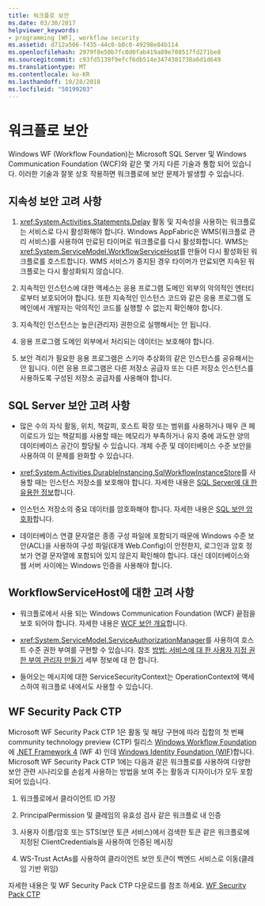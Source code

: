 ```yaml
---
title: 워크플로 보안
ms.date: 03/30/2017
helpviewer_keywords:
- programming [WF], workflow security
ms.assetid: d712a566-f435-44c0-b8c0-49298e84b114
ms.openlocfilehash: 2979f8e50b7fc0d0fab419a89e708517fd271be8
ms.sourcegitcommit: c93fd5139f9efcf6db514e3474301738a6d1d649
ms.translationtype: MT
ms.contentlocale: ko-KR
ms.lasthandoff: 10/28/2018
ms.locfileid: "50199203"
---
```

# <a name="workflow-security"></a>워크플로 보안
Windows WF (Workflow Foundation)는 Microsoft SQL Server 및 Windows Communication Foundation (WCF)와 같은 몇 가지 다른 기술과 통합 되어 있습니다. 이러한 기술과 잘못 상호 작용하면 워크플로에 보안 문제가 발생할 수 있습니다.

## <a name="persistence-security-concerns"></a>지속성 보안 고려 사항

1.  <xref:System.Activities.Statements.Delay> 활동 및 지속성을 사용하는 워크플로는 서비스로 다시 활성화해야 합니다. Windows AppFabric은 WMS(워크플로 관리 서비스)를 사용하여 만료된 타이머로 워크플로를 다시 활성화합니다. WMS는 <xref:System.ServiceModel.WorkflowServiceHost>를 만들어 다시 활성화된 워크플로를 호스트합니다. WMS 서비스가 중지된 경우 타이머가 만료되면 지속된 워크플로는 다시 활성화되지 않습니다.

2.  지속적인 인스턴스에 대한 액세스는 응용 프로그램 도메인 외부의 악의적인 엔터티로부터 보호되어야 합니다. 또한 지속적인 인스턴스 코드와 같은 응용 프로그램 도메인에서 개발자는 악의적인 코드를 실행할 수 없는지 확인해야 합니다.

3.  지속적인 인스턴스는 높은(관리자) 권한으로 실행해서는 안 됩니다.

4.  응용 프로그램 도메인 외부에서 처리되는 데이터는 보호해야 합니다.

5.  보안 격리가 필요한 응용 프로그램은 스키마 추상화의 같은 인스턴스를 공유해서는 안 됩니다. 이런 응용 프로그램은 다른 저장소 공급자 또는 다른 저장소 인스턴스를 사용하도록 구성된 저장소 공급자를 사용해야 합니다.

## <a name="sql-server-security-concerns"></a>SQL Server 보안 고려 사항

-   많은 수의 자식 활동, 위치, 책갈피, 호스트 확장 또는 범위를 사용하거나 매우 큰 페이로드가 있는 책갈피를 사용할 때는 메모리가 부족하거나 유지 중에 과도한 양의 데이터베이스 공간이 할당될 수 있습니다. 개체 수준 및 데이터베이스 수준 보안을 사용하여 이 문제를 완화할 수 있습니다.

-   <xref:System.Activities.DurableInstancing.SqlWorkflowInstanceStore>를 사용할 때는 인스턴스 저장소를 보호해야 합니다. 자세한 내용은 [SQL Server에 대 한 유용한 정보](https://go.microsoft.com/fwlink/?LinkId=164972)합니다.

-   인스턴스 저장소의 중요 데이터를 암호화해야 합니다. 자세한 내용은 [SQL 보안 암호화](https://go.microsoft.com/fwlink/?LinkId=164976)합니다.

-   데이터베이스 연결 문자열은 종종 구성 파일에 포함되기 때문에 Windows 수준 보안(ACL)을 사용하여 구성 파일(대개 Web.Config)이 안전한지, 로그인과 암호 정보가 연결 문자열에 포함되어 있지 않은지 확인해야 합니다. 대신 데이터베이스와 웹 서버 사이에는 Windows 인증을 사용해야 합니다.

## <a name="considerations-for-workflowservicehost"></a>WorkflowServiceHost에 대한 고려 사항

-   워크플로에서 사용 되는 Windows Communication Foundation (WCF) 끝점을 보호 되어야 합니다. 자세한 내용은 [WCF 보안 개요](https://go.microsoft.com/fwlink/?LinkID=164975)합니다.

-   <xref:System.ServiceModel.ServiceAuthorizationManager>를 사용하여 호스트 수준 권한 부여를 구현할 수 있습니다. 참조 [방법: 서비스에 대 한 사용자 지정 권한 부여 관리자 만들기](https://go.microsoft.com/fwlink/?LinkId=192228) 세부 정보에 대 한 합니다.

-   들어오는 메시지에 대한 ServiceSecurityContext는 OperationContext에 액세스하여 워크플로 내에서도 사용할 수 있습니다.

## <a name="wf-security-pack-ctp"></a>WF Security Pack CTP
 Microsoft WF Security Pack CTP 1은 활동 및 해당 구현에 따라 집합의 첫 번째 community technology preview (CTP) 릴리스 [Windows Workflow Foundation](https://msdn.microsoft.com/netframework/aa663328.aspx)에 [.NET Framework 4](https://msdn.microsoft.com/netframework/default.aspx) (WF 4) 인데 [Windows Identity Foundation (WIF)](https://msdn.microsoft.com/security/aa570351.aspx)합니다.  Microsoft WF Security Pack CTP 1에는 다음과 같은 워크플로를 사용하여 다양한 보안 관련 시나리오를 손쉽게 사용하는 방법을 보여 주는 활동과 디자이너가 모두 포함되어 있습니다.

1.  워크플로에서 클라이언트 ID 가장

2.  PrincipalPermission 및 클레임의 유효성 검사 같은 워크플로 내 인증

3.  사용자 이름/암호 또는 STS(보안 토큰 서비스)에서 검색한 토큰 같은 워크플로에 지정된 ClientCredentials을 사용하여 인증된 메시징

4.  WS-Trust ActAs를 사용하여 클라이언트 보안 토큰이 백엔드 서비스로 이동(클레임 기반 위임)

자세한 내용은 및 WF Security Pack CTP 다운로드를 참조 하세요. [WF Security Pack CTP](https://wf.codeplex.com/releases/view/48114)